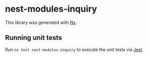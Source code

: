 # nest-modules-inquiry

This library was generated with [Nx](https://nx.dev).

## Running unit tests

Run `nx test nest-modules-inquiry` to execute the unit tests via [Jest](https://jestjs.io).
